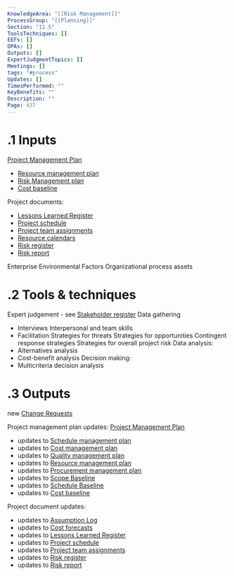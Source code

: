 ```yaml
---
KnowledgeArea: "[[Risk Management]]"
ProcessGroup: "[[Planning]]"
Section: "11.5"
ToolsTechniques: []
EEFs: []
OPAs: []
Outputs: []
ExpertJudgmentTopics: []
Meetings: []
tags: "#process"
Updates: []
TimesPerformed: ""
KeyBenefits: ""
Description: ""
Page: 437
---
```

# .1 Inputs

[Project Management Plan](Project%20Management%20Plan.md)
* [Resource management plan](Resource%20management%20plan.md)
* [Risk Management plan](Risk%20Management%20plan.md)
* [Cost baseline](Cost%20baseline.md)

Project documents:
* [Lessons Learned Register](Lessons%20Learned%20Register.md)
* [Project schedule](Project%20schedule.md)
* [Project team assignments](Project%20team%20assignments.md)
* [Resource calendars](Resource%20calendars.md)
* [Risk register](Risk%20register.md)
* [Risk report](Risk%20report.md)

Enterprise Environmental Factors
Organizational process assets

# .2 Tools & techniques
Expert judgement - see [Stakeholder register](Stakeholder%20register.md)
Data gathering
* Interviews
Interpersonal and team skills
* Facilitation
Strategies for threats
Strategies for opportunities
Contingent response strategies
Strategies for overall project risk
Data analysis:
* Alternatives analysis
* Cost-benefit analysis
Decision making:
* Multicriteria decision analysis

# .3 Outputs
new [Change Requests](Change%20Requests.md)

Project management plan updates: [Project Management Plan](Project%20Management%20Plan.md)
* updates to [Schedule management plan](Schedule%20management%20plan.md)
* updates to [Cost management plan](Cost%20management%20plan.md)
* updates to [Quality management plan](Quality%20management%20plan.md)
* updates to [Resource management plan](Resource%20management%20plan.md)
* updates to [Procurement management plan](Procurement%20management%20plan.md)
* updates to [Scope Baseline](Scope%20Baseline.md)
* updates to [Schedule Baseline](Schedule%20Baseline.md)
* updates to [Cost baseline](Cost%20baseline.md)

Project document updates:
* updates to [Assumption Log](Assumption%20Log.md)
* updates to [Cost forecasts](Cost%20forecasts.md)
* updates to [Lessons Learned Register](Lessons%20Learned%20Register.md)
* updates to [Project schedule](Project%20schedule.md)
* updates to [Project team assignments](Project%20team%20assignments.md)
* updates to [Risk register](Risk%20register.md)
* updates to [Risk report](Risk%20report.md)


